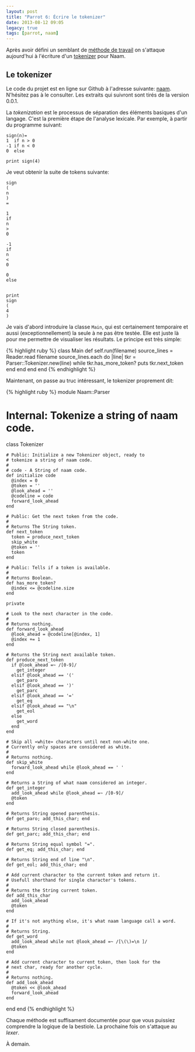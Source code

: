 ```yaml
---
layout: post
title: "Parrot 6: Écrire le tokenizer"
date: 2013-08-12 09:05
legacy: true
tags: [parrot, naam]
---
```




Après avoir défini un semblant de
[méthode de travail](http://lkdjiin.github.io/blog/2013/08/11/parrot-5-un-plan-pour-ecrire-un-compilateur/)
on s'attaque aujourd'hui à l'écriture d'un
[tokenizer](http://en.wikipedia.org/wiki/Tokenization)
pour Naam.

<!-- more -->

Le tokenizer
------------
Le code du projet est en ligne sur Github à l'adresse suivante:
[naam](https://github.com/lkdjiin/naam).
N'hésitez pas à le consulter. Les extraits qui suivront sont tirés de la
version 0.0.1.

La *tokenization* est le processus de séparation des éléments 
basiques d'un langage.
C'est la première étape de l'analyse lexicale.
Par exemple, à partir du programme suivant:

    sign(n)=
    1  if n > 0
    -1 if n < 0
    0  else

    print sign(4)

Je veut obtenir la suite de tokens suivante:

    sign
    (
    n
    )
    =

    1
    if
    n
    >
    0

    -1
    if
    n
    <
    0

    0
    else


    print
    sign
    (
    4
    )

Je vais d'abord introduire la classe `Main`, qui est certainement
temporaire et aussi (exceptionnellement) la seule à ne pas être
testée. Elle est juste là pour me permettre de visualiser les
résultats.
Le principe est très simple:

{% highlight ruby %}
class Main
  def self.run(filename)
    source_lines = Reader.read filename
    source_lines.each do |line|
      tkr = Parser::Tokenizer.new(line)
      while tkr.has_more_token?
        puts tkr.next_token
      end
    end
  end
end
{% endhighlight %}


Maintenant, on passe au truc intéressant, le tokenizer
proprement dit:

{% highlight ruby %}
module Naam::Parser

  # Internal: Tokenize a string of naam code.
  class Tokenizer

    # Public: Initialize a new Tokenizer object, ready to
    # tokenize a string of naam code.
    #
    # code - A String of naam code.
    def initialize code
      @index = 0
      @token = ''
      @look_ahead = ''
      @codeline = code
      forward_look_ahead
    end

    # Public: Get the next token from the code.
    #
    # Returns The String token.
    def next_token
      token = produce_next_token
      skip_white
      @token = ''
      token
    end

    # Public: Tells if a token is available.
    #
    # Returns Boolean.
    def has_more_token?
      @index <= @codeline.size
    end

    private

    # Look to the next character in the code.
    #
    # Returns nothing.
    def forward_look_ahead
      @look_ahead = @codeline[@index, 1]
      @index += 1
    end

    # Returns the String next available token.
    def produce_next_token
      if @look_ahead =~ /[0-9]/
        get_integer
      elsif @look_ahead == '('
        get_paro
      elsif @look_ahead == ')'
        get_parc
      elsif @look_ahead == '='
        get_eq
      elsif @look_ahead == "\n"
        get_eol
      else
        get_word
      end
    end

    # Skip all «white» characters until next non-white one.
    # Currently only spaces are considered as white.
    #
    # Returns nothing.
    def skip_white
      forward_look_ahead while @look_ahead == ' '
    end

    # Returns a String of what naam considered an integer.
    def get_integer
      add_look_ahead while @look_ahead =~ /[0-9]/
      @token
    end

    # Returns String opened parenthesis.
    def get_paro; add_this_char; end

    # Returns String closed parenthesis.
    def get_parc; add_this_char; end

    # Returns String equal symbol "=".
    def get_eq; add_this_char; end

    # Returns String end of line "\n".
    def get_eol; add_this_char; end

    # Add current character to the current token and return it.
    # Usefull shorthand for single character's tokens.
    #
    # Returns the String current token.
    def add_this_char
      add_look_ahead
      @token
    end

    # If it's not anything else, it's what naam language call a word.
    #
    # Returns String.
    def get_word
      add_look_ahead while not @look_ahead =~ /[\(\)=\n ]/
      @token
    end

    # Add current character to current token, then look for the
    # next char, ready for another cycle.
    #
    # Returns nothing.
    def add_look_ahead
      @token << @look_ahead
      forward_look_ahead
    end

  end
end
{% endhighlight %}

Chaque méthode est suffisament documentée pour que vous puissiez
comprendre la logique de la bestiole. La prochaine fois on s'attaque
au *lexer*.





À demain.



